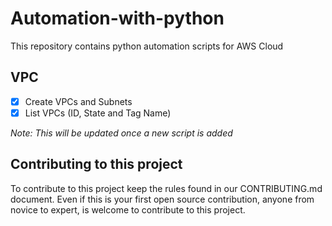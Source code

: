 # Automation-with-python

This repository contains python automation scripts for AWS Cloud

## VPC
- [x] Create VPCs and Subnets
- [x] List VPCs (ID, State and Tag Name)

*Note: This will be updated once a new script is added*

## Contributing to this project

To contribute to this project keep the rules found in our CONTRIBUTING.md document. Even if this is your first open source contribution, anyone from novice to expert, is welcome to contribute to this project.

